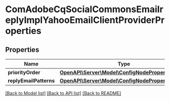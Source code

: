 # ComAdobeCqSocialCommonsEmailreplyImplYahooEmailClientProviderProperties

## Properties
Name | Type | Description | Notes
------------ | ------------- | ------------- | -------------
**priorityOrder** | [**OpenAPI\Server\Model\ConfigNodePropertyInteger**](ConfigNodePropertyInteger.md) |  | [optional] 
**replyEmailPatterns** | [**OpenAPI\Server\Model\ConfigNodePropertyArray**](ConfigNodePropertyArray.md) |  | [optional] 

[[Back to Model list]](../README.md#documentation-for-models) [[Back to API list]](../README.md#documentation-for-api-endpoints) [[Back to README]](../README.md)


